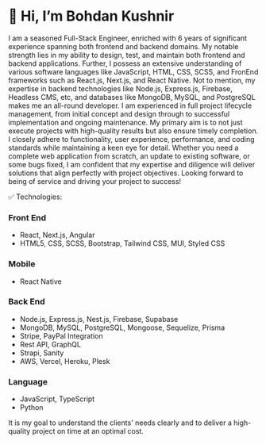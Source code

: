 # 👋 Hi, I’m Bohdan Kushnir

I am a seasoned Full-Stack Engineer, enriched with 6 years of significant experience spanning both frontend and backend domains.
My notable strength lies in my ability to design, test, and maintain both frontend and backend applications. Further, I possess an extensive understanding of various software languages like JavaScript, HTML, CSS, SCSS, and FronEnd frameworks such as React.js, Next.js, and React Native. Not to mention, my expertise in backend technologies like Node.js, Express.js, Firebase, Headless CMS, etc, and databases like MongoDB, MySQL, and PostgreSQL makes me an all-round developer.
I am experienced in full project lifecycle management, from initial concept and design through to successful implementation and ongoing maintenance. 
My primary aim is to not just execute projects with high-quality results but also ensure timely completion. I closely adhere to functionality, user experience, performance, and coding standards while maintaining a keen eye for detail.
Whether you need a complete web application from scratch, an update to existing software, or some bugs fixed, I am confident that my expertise and diligence will deliver solutions that align perfectly with project objectives.
Looking forward to being of service and driving your project to success!

✅ Technologies:
### Front End
* React, Next.js, Angular
* HTML5, CSS, SCSS, Bootstrap, Tailwind CSS, MUI, Styled CSS

### Mobile
* React Native

### Back End
* Node.js, Express.js, Nest.js, Firebase, Supabase
* MongoDB, MySQL, PostgreSQL, Mongoose, Sequelize, Prisma
* Stripe, PayPal Integration
* Rest API, GraphQL
* Strapi, Sanity
* AWS, Vercel, Heroku, Plesk

### Language
* JavaScript, TypeScript
* Python

It is my goal to understand the clients' needs clearly and to deliver a high-quality project on time at an optimal cost.
